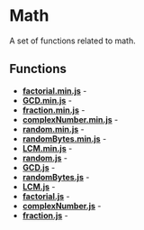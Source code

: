 # Math

A set of functions related to math.

## Functions

* [**factorial.min.js**](./factorial.min.md) - 
* [**GCD.min.js**](./GCD.min.md) - 
* [**fraction.min.js**](./fraction.min.md) - 
* [**complexNumber.min.js**](./complexNumber.min.md) - 
* [**random.min.js**](./random.min.md) - 
* [**randomBytes.min.js**](./randomBytes.min.md) - 
* [**LCM.min.js**](./LCM.min.md) - 
* [**random.js**](./random.md) - 
* [**GCD.js**](./GCD.md) - 
* [**randomBytes.js**](./randomBytes.md) - 
* [**LCM.js**](./LCM.md) - 
* [**factorial.js**](./factorial.md) - 
* [**complexNumber.js**](./complexNumber.md) - 
* [**fraction.js**](./fraction.md) - 
